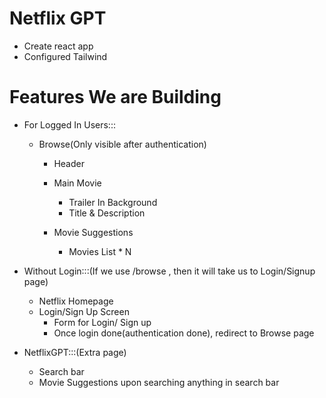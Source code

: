# Netflix GPT

- Create react app
- Configured Tailwind


# Features We are Building
- For Logged In Users:::
    - Browse(Only visible after authentication)
        - Header
        - Main Movie
            - Trailer In Background
            - Title & Description

        - Movie Suggestions
            - Movies List * N

- Without Login:::(If we use /browse , then it will take us to Login/Signup page)
    - Netflix Homepage
    - Login/Sign Up Screen
        - Form for Login/ Sign up
        - Once login done(authentication done), redirect to Browse page


- NetflixGPT:::(Extra page)
    - Search bar
    - Movie Suggestions upon searching anything in search bar
